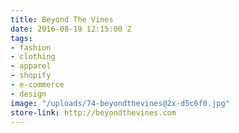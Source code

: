 ```yaml
---
title: Beyond The Vines
date: 2016-08-19 12:15:00 Z
tags:
- fashion
- clothing
- apparel
- shopify
- e-commerce
- design
image: "/uploads/74-beyondthevines@2x-d5c6f0.jpg"
store-link: http://beyondthevines.com
---
```


